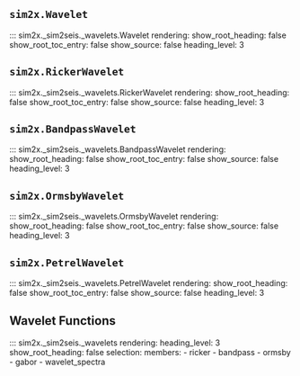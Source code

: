 ## `sim2x.Wavelet`

::: sim2x._sim2seis._wavelets.Wavelet
    rendering:
      show_root_heading: false
      show_root_toc_entry: false
      show_source: false
      heading_level: 3

## `sim2x.RickerWavelet`

::: sim2x._sim2seis._wavelets.RickerWavelet
    rendering:
      show_root_heading: false
      show_root_toc_entry: false
      show_source: false
      heading_level: 3

## `sim2x.BandpassWavelet`

::: sim2x._sim2seis._wavelets.BandpassWavelet
    rendering:
      show_root_heading: false
      show_root_toc_entry: false
      show_source: false
      heading_level: 3

## `sim2x.OrmsbyWavelet`

::: sim2x._sim2seis._wavelets.OrmsbyWavelet
    rendering:
      show_root_heading: false
      show_root_toc_entry: false
      show_source: false
      heading_level: 3

## `sim2x.PetrelWavelet`

::: sim2x._sim2seis._wavelets.PetrelWavelet
    rendering:
      show_root_heading: false
      show_root_toc_entry: false
      show_source: false
      heading_level: 3

## Wavelet Functions

::: sim2x._sim2seis._wavelets
    rendering:
      heading_level: 3
      show_root_heading: false
    selection:
      members:
        - ricker
        - bandpass
        - ormsby
        - gabor
        - wavelet_spectra
